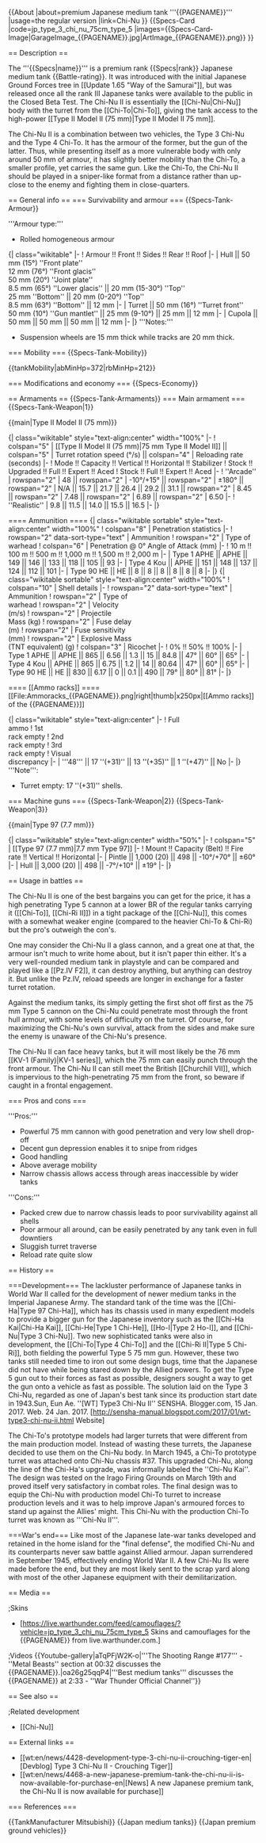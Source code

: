 {{About
|about=premium Japanese medium tank '''{{PAGENAME}}'''
|usage=the regular version
|link=Chi-Nu
}}
{{Specs-Card
|code=jp_type_3_chi_nu_75cm_type_5
|images={{Specs-Card-Image|GarageImage_{{PAGENAME}}.jpg|ArtImage\_{{PAGENAME}}.png}}
}}

== Description ==

<!-- ''In the description, the first part should be about the history of the creation and combat usage of the vehicle, as well as its key features. In the second part, tell the reader about the ground vehicle in the game. Insert a screenshot of the vehicle, so that if the novice player does not remember the vehicle by name, he will immediately understand what kind of vehicle the article is talking about.'' -->

The '''{{Specs|name}}''' is a premium rank {{Specs|rank}} Japanese medium tank {{Battle-rating}}. It was introduced with the initial Japanese Ground Forces tree in [[Update 1.65 "Way of the Samurai"]], but was released once all the rank III Japanese tanks were available to the public in the Closed Beta Test. The Chi-Nu II is essentially the [[Chi-Nu|Chi-Nu]] body with the turret from the [[Chi-To|Chi-To]], giving the tank access to the high-power [[Type II Model II (75 mm)|Type II Model II 75 mm]].

The Chi-Nu II is a combination between two vehicles, the Type 3 Chi-Nu and the Type 4 Chi-To. It has the armour of the former, but the gun of the latter. Thus, while presenting itself as a more vulnerable body with only around 50 mm of armour, it has slightly better mobility than the Chi-To, a smaller profile, yet carries the same gun. Like the Chi-To, the Chi-Nu II should be played in a sniper-like format from a distance rather than up-close to the enemy and fighting them in close-quarters.

== General info ==
=== Survivability and armour ===
{{Specs-Tank-Armour}}

<!-- ''Describe armour protection. Note the most well protected and key weak areas. Appreciate the layout of modules as well as the number and location of crew members. Is the level of armour protection sufficient, is the placement of modules helpful for survival in combat? If necessary use a visual template to indicate the most secure and weak zones of the armour.'' -->

'''Armour type:'''

- Rolled homogeneous armour

{| class="wikitable"
|-
! Armour !! Front !! Sides !! Rear !! Roof
|-
| Hull || 50 mm (15°) ''Front plate'' <br> 12 mm (76°) ''Front glacis'' <br> 50 mm (20°) ''Joint plate'' <br> 8.5 mm (65°) ''Lower glacis'' || 20 mm (15-30°) ''Top'' <br> 25 mm ''Bottom'' || 20 mm (0-20°) ''Top'' <br> 8.5 mm (63°) ''Bottom'' || 12 mm
|-
| Turret || 50 mm (16°) ''Turret front'' <br> 50 mm (10°) ''Gun mantlet'' || 25 mm (9-10°) || 25 mm || 12 mm
|-
| Cupola || 50 mm || 50 mm || 50 mm || 12 mm
|-
|}
'''Notes:'''

- Suspension wheels are 15 mm thick while tracks are 20 mm thick.

=== Mobility ===
{{Specs-Tank-Mobility}}

<!-- ''Write about the mobility of the ground vehicle. Estimate the specific power and manoeuvrability, as well as the maximum speed forwards and backwards.'' -->

{{tankMobility|abMinHp=372|rbMinHp=212}}

=== Modifications and economy ===
{{Specs-Economy}}

== Armaments ==
{{Specs-Tank-Armaments}}
=== Main armament ===
{{Specs-Tank-Weapon|1}}

<!-- ''Give the reader information about the characteristics of the main gun. Assess its effectiveness in a battle based on the reloading speed, ballistics and the power of shells. Do not forget about the flexibility of the fire, that is how quickly the cannon can be aimed at the target, open fire on it and aim at another enemy. Add a link to the main article on the gun: <code><nowiki>{{main|Name of the weapon}}</nowiki></code>. Describe in general terms the ammunition available for the main gun. Give advice on how to use them and how to fill the ammunition storage.'' -->

{{main|Type II Model II (75 mm)}}

{| class="wikitable" style="text-align:center" width="100%"
|-
! colspan="5" | [[Type II Model II (75 mm)|75 mm Type II Model II]] || colspan="5" | Turret rotation speed (°/s) || colspan="4" | Reloading rate (seconds)
|-
! Mode !! Capacity !! Vertical !! Horizontal !! Stabilizer
! Stock !! Upgraded !! Full !! Expert !! Aced
! Stock !! Full !! Expert !! Aced
|-
! ''Arcade''
| rowspan="2" | 48 || rowspan="2" | -10°/+15° || rowspan="2" | ±180° || rowspan="2" | N/A || 15.7 || 21.7 || 26.4 || 29.2 || 31.1 || rowspan="2" | 8.45 || rowspan="2" | 7.48 || rowspan="2" | 6.89 || rowspan="2" | 6.50
|-
! ''Realistic''
| 9.8 || 11.5 || 14.0 || 15.5 || 16.5
|-
|}

==== Ammunition ====
{| class="wikitable sortable" style="text-align:center" width="100%"
! colspan="8" | Penetration statistics
|-
! rowspan="2" data-sort-type="text" | Ammunition
! rowspan="2" | Type of<br>warhead
! colspan="6" | Penetration @ 0° Angle of Attack (mm)
|-
! 10 m !! 100 m !! 500 m !! 1,000 m !! 1,500 m !! 2,000 m
|-
| Type 1 APHE || APHE || 149 || 146 || 133 || 118 || 105 || 93
|-
| Type 4 Kou || APHE || 151 || 148 || 137 || 124 || 112 || 101
|-
| Type 90 HE || HE || 8 || 8 || 8 || 8 || 8 || 8
|-
|}
{| class="wikitable sortable" style="text-align:center" width="100%"
! colspan="10" | Shell details
|-
! rowspan="2" data-sort-type="text" | Ammunition
! rowspan="2" | Type of<br>warhead
! rowspan="2" | Velocity<br>(m/s)
! rowspan="2" | Projectile<br>Mass (kg)
! rowspan="2" | Fuse delay<br>(m)
! rowspan="2" | Fuse sensitivity<br>(mm)
! rowspan="2" | Explosive Mass<br>(TNT equivalent) (g)
! colspan="3" | Ricochet
|-
! 0% !! 50% !! 100%
|-
| Type 1 APHE || APHE || 865 || 6.56 || 1.3 || 15 || 84.8 || 47° || 60° || 65°
|-
| Type 4 Kou || APHE || 865 || 6.75 || 1.2 || 14 || 80.64 || 47° || 60° || 65°
|-
| Type 90 HE || HE || 830 || 6.17 || 0 || 0.1 || 490 || 79° || 80° || 81°
|-
|}

==== [[Ammo racks]] ====
[[File:Ammoracks_{{PAGENAME}}.png|right|thumb|x250px|[[Ammo racks]] of the {{PAGENAME}}]]

<!-- '''Last updated: 1.101.0.53''' -->

{| class="wikitable" style="text-align:center"
|-
! Full<br>ammo
! 1st<br>rack empty
! 2nd<br>rack empty
! 3rd<br>rack empty
! Visual<br>discrepancy
|-
| '''48''' || 17&nbsp;''(+31)'' || 13&nbsp;''(+35)'' || 1&nbsp;''(+47)'' || No
|-
|}
'''Note''':

- Turret empty: 17&nbsp;''(+31)'' shells.

=== Machine guns ===
{{Specs-Tank-Weapon|2}}
{{Specs-Tank-Weapon|3}}

<!-- ''Offensive and anti-aircraft machine guns not only allow you to fight some aircraft but also are effective against lightly armoured vehicles. Evaluate machine guns and give recommendations on its use.'' -->

{{main|Type 97 (7.7 mm)}}

{| class="wikitable" style="text-align:center" width="50%"
|-
! colspan="5" | [[Type 97 (7.7 mm)|7.7 mm Type 97]]
|-
! Mount !! Capacity (Belt) !! Fire rate !! Vertical !! Horizontal
|-
| Pintle || 1,000 (20) || 498 || -10°/+70° || ±60°
|-
| Hull || 3,000 (20) || 498 || -7°/+10° || ±19°
|-
|}

== Usage in battles ==

<!-- ''Describe the tactics of playing in the vehicle, the features of using vehicles in the team and advice on tactics. Refrain from creating a "guide" - do not impose a single point of view but instead give the reader food for thought. Describe the most dangerous enemies and give recommendations on fighting them. If necessary, note the specifics of the game in different modes (AB, RB, SB).'' -->

The Chi-Nu II is one of the best bargains you can get for the price, it has a high penetrating Type 5 cannon at a lower BR of the regular tanks carrying it ([[Chi-To]], [[Chi-Ri II]]) in a tight package of the [[Chi-Nu]], this comes with a somewhat weaker engine (compared to the heavier Chi-To & Chi-Ri) but the pro's outweigh the con's.

One may consider the Chi-Nu II a glass cannon, and a great one at that, the armour isn't much to write home about, but it isn't paper thin either. It's a very well-rounded medium tank in playstyle and can be compared and played like a [[Pz.IV F2]], it can destroy anything, but anything can destroy it. But unlike the Pz.IV, reload speeds are longer in exchange for a faster turret rotation.

Against the medium tanks, its simply getting the first shot off first as the 75 mm Type 5 cannon on the Chi-Nu could penetrate most through the front hull armour, with some levels of difficulty on the turret. Of course, for maximizing the Chi-Nu's own survival, attack from the sides and make sure the enemy is unaware of the Chi-Nu's presence.

The Chi-Nu II can face heavy tanks, but it will most likely be the 76 mm [[KV-1 (Family)|KV-1 series]], which the 75 mm can easily punch through the front armour. The Chi-Nu II can still meet the British [[Churchill VII]], which is impervious to the high-penetrating 75 mm from the front, so beware if caught in a frontal engagement.

=== Pros and cons ===

<!-- ''Summarise and briefly evaluate the vehicle in terms of its characteristics and combat effectiveness. Mark its pros and cons in a bulleted list. Try not to use more than 6 points for each of the characteristics. Avoid using categorical definitions such as "bad", "good" and the like - use substitutions with softer forms such as "inadequate" and "effective".'' -->

'''Pros:'''

- Powerful 75 mm cannon with good penetration and very low shell drop-off
- Decent gun depression enables it to snipe from ridges
- Good handling
- Above average mobility
- Narrow chassis allows access through areas inaccessible by wider tanks

'''Cons:'''

- Packed crew due to narrow chassis leads to poor survivability against all shells
- Poor armour all around, can be easily penetrated by any tank even in full downtiers
- Sluggish turret traverse
- Reload rate quite slow

== History ==

<!-- ''Describe the history of the creation and combat usage of the vehicle in more detail than in the introduction. If the historical reference turns out to be too long, take it to a separate article, taking a link to the article about the vehicle and adding a block "/History" (example: <nowiki>https://wiki.warthunder.com/(Vehicle-name)/History</nowiki>) and add a link to it here using the <code>main</code> template. Be sure to reference text and sources by using <code><nowiki><ref></ref></nowiki></code>, as well as adding them at the end of the article with <code><nowiki><references /></nowiki></code>. This section may also include the vehicle's dev blog entry (if applicable) and the in-game encyclopedia description (under <code><nowiki>=== In-game description ===</nowiki></code>, also if applicable).'' -->

===Development===
The lackluster performance of Japanese tanks in World War II called for the development of newer medium tanks in the Imperial Japanese Army. The standard tank of the time was the [[Chi-Ha|Type 97 Chi-Ha]], which has its chassis used in many expedient models to provide a bigger gun for the Japanese inventory such as the [[Chi-Ha Kai|Chi-Ha Kai]], [[Chi-He|Type 1 Chi-He]], [[Ho-I|Type 2 Ho-I]], and [[Chi-Nu|Type 3 Chi-Nu]]. Two new sophisticated tanks were also in development, the [[Chi-To|Type 4 Chi-To]] and the [[Chi-Ri II|Type 5 Chi-Ri]], both fielding the powerful Type 5 75 mm gun. However, these two tanks still needed time to iron out some design bugs, time that the Japanese did not have while being stared down by the Allied powers. To get the Type 5 gun out to their forces as fast as possible, designers sought a way to get the gun onto a vehicle as fast as possible. The solution laid on the Type 3 Chi-Nu, regarded as one of Japan's best tank since its production start date in 1943.<ref name="SenshaManualChiNuII">Sun, Eun Ae. ''[WT] Type3 Chi-Nu II'' SENSHA. Blogger.com, 15 Jan. 2017. Web. 24 Jan. 2017. [http://sensha-manual.blogspot.com/2017/01/wt-type3-chi-nu-ii.html Website]</ref>

The Chi-To's prototype models had larger turrets that were different from the main production model. Instead of wasting these turrets, the Japanese decided to use them on the Chi-Nu body. In March 1945, a Chi-To prototype turret was attached onto Chi-Nu chassis #37. This upgraded Chi-Nu, along the line of the Chi-Ha's upgrade, was informally labeled the ''Chi-Nu Kai''. The design was tested on the Irago Firing Grounds on March 19th and proved itself very satisfactory in combat roles. The final design was to equip the Chi-Nu with production model Chi-To turret to increase production levels and it was to help improve Japan's armoured forces to stand up against the Allies' might. This Chi-Nu with the production Chi-To turret was known as '''Chi-Nu II'''.<ref name="SenshaManualChiNuII" />

===War's end===
Like most of the Japanese late-war tanks developed and retained in the home island for the "final defense", the modified Chi-Nu and its counterparts never saw battle against Allied armour. Japan surrendered in September 1945, effectively ending World War II. A few Chi-Nu IIs were made before the end, but they are most likely sent to the scrap yard along with most of the other Japanese equipment with their demilitarization.<ref name="SenshaManualChiNuII" />

== Media ==

<!-- ''Excellent additions to the article would be video guides, screenshots from the game, and photos.'' -->

;Skins

- [https://live.warthunder.com/feed/camouflages/?vehicle=jp_type_3_chi_nu_75cm_type_5 Skins and camouflages for the {{PAGENAME}} from live.warthunder.com.]

;Videos
{{Youtube-gallery|aTqPFjW2K-o|'''The Shooting Range #177''' - ''Metal Beasts'' section at 00:32 discusses the {{PAGENAME}}.|oa26g25qqP4|'''Best medium tanks''' discusses the {{PAGENAME}} at 2:33 - ''War Thunder Official Channel''}}

== See also ==

<!-- ''Links to the articles on the War Thunder Wiki that you think will be useful for the reader, for example:''
* ''reference to the series of the vehicles;''
* ''links to approximate analogues of other nations and research trees.'' -->

;Related development

- [[Chi-Nu]]

== External links ==

<!-- ''Paste links to sources and external resources, such as:''
* ''topic on the official game forum;''
* ''other literature.'' -->

- [[wt:en/news/4428-development-type-3-chi-nu-ii-crouching-tiger-en|[Devblog] Type 3 Chi-Nu II - Crouching Tiger]]
- [[wt:en/news/4468-a-new-japanese-premium-tank-the-chi-nu-ii-is-now-available-for-purchase-en|[News] A new Japanese premium tank, the Chi-Nu II is now available for purchase]]

=== References ===
<references />

{{TankManufacturer Mitsubishi}}
{{Japan medium tanks}}
{{Japan premium ground vehicles}}
